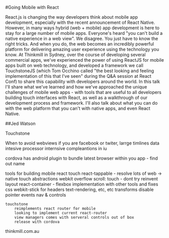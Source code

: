 #Going Mobile with React

React.js is changing the way developers think about mobile app development, especially with the recent announcement of React Native. However, in many ways hybrid (web + mobile) app development is here to stay for a large number of mobile apps. Everyone's heard "you can't build a native experience in a web view". We disagree. You just have to know the right tricks. And when you do, the web becomes an incredibly powerful platform for delivering amazing user experience using the technology you know. At Thinkmill in Sydney, over the course of developing several commercial apps, we've experienced the power of using ReactJS for mobile apps built on web technology, and developed a framework we call TouchstoneJS (which Tom Occhino called "the best looking and feeling implementation of this that I've seen" during the Q&A session at React Conf) to share this capability with developers around the world. In this talk I'll share what we've learned and how we've approached the unique challenges of mobile web apps - with tools that are useful to all developers building touch interfaces with React, as well as a walkthrough of our development process and framework. I'll also talk about what you can do with the web platform that you can't with native apps, and even React Native.

##Jed Watson


Touchstone

When to avoid webviews
    if you are facebook or twiter, larrge timlines
    data intesive
    processor internsive
    compleantions in iu

cordova has android plugin to bundle latest browser within you app - find out name


tools for building mobile
    react
    touch
        react-tappable - resolve lots of web -> native touch abstractions
        webkit overflow scroll: touch - dont try reinvent
    layout
        react-container - flexbox implementation with other tools and fixes
        css 
            webkit-stick for headers
            text-rendering, etc, etc
            transforms 
            disable pointer events
    nav & controls

    touchstone
        reimplements react router for mobile
        looking to implement current react-router
        view managers comes with serveral controls out of box
        release with cordova



thinkmill.com.au

    
